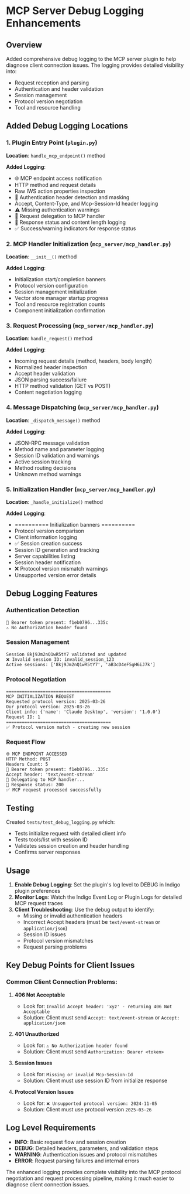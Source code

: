 # MCP Server Debug Logging Enhancements

## Overview

Added comprehensive debug logging to the MCP server plugin to help diagnose client connection issues. The logging provides detailed visibility into:

- Request reception and parsing
- Authentication and header validation  
- Session management
- Protocol version negotiation
- Tool and resource handling

## Added Debug Logging Locations

### 1. Plugin Entry Point (`plugin.py`)

**Location**: `handle_mcp_endpoint()` method

**Added Logging**:
- 🌐 MCP endpoint access notification
- HTTP method and request details
- Raw IWS action properties inspection
- 🔑 Authentication header detection and masking
- Accept, Content-Type, and Mcp-Session-Id header logging
- ⚠️ Missing authentication warnings
- 🚀 Request delegation to MCP handler
- 📝 Response status and content length logging
- ✅ Success/warning indicators for response status

### 2. MCP Handler Initialization (`mcp_server/mcp_handler.py`)

**Location**: `__init__()` method

**Added Logging**:
- Initialization start/completion banners
- Protocol version configuration
- Session management initialization
- Vector store manager startup progress
- Tool and resource registration counts
- Component initialization confirmation

### 3. Request Processing (`mcp_server/mcp_handler.py`)

**Location**: `handle_request()` method

**Added Logging**:
- Incoming request details (method, headers, body length)
- Normalized header inspection
- Accept header validation
- JSON parsing success/failure
- HTTP method validation (GET vs POST)
- Content negotiation logging

### 4. Message Dispatching (`mcp_server/mcp_handler.py`)

**Location**: `_dispatch_message()` method

**Added Logging**:
- JSON-RPC message validation
- Method name and parameter logging
- Session ID validation and warnings
- Active session tracking
- Method routing decisions
- Unknown method warnings

### 5. Initialization Handler (`mcp_server/mcp_handler.py`)

**Location**: `_handle_initialize()` method

**Added Logging**:
- ========== Initialization banners ==========
- Protocol version comparison
- Client information logging
- ✅ Session creation success
- Session ID generation and tracking
- Server capabilities listing
- Session header notification
- ❌ Protocol version mismatch warnings
- Unsupported version error details

## Debug Logging Features

### Authentication Detection
```
🔑 Bearer token present: f1eb0796...335c
⚠️ No Authorization header found
```

### Session Management
```
Session 8kj9Jm2nQ1wR5tY7 validated and updated
❌ Invalid session ID: invalid_session_123
Active sessions: ['8kj9Jm2nQ1wR5tY7', 'aB3cD4eF5gH6iJ7k']
```

### Protocol Negotiation
```
========================================
MCP INITIALIZATION REQUEST
Requested protocol version: 2025-03-26
Our protocol version: 2025-03-26
Client info: {'name': 'Claude Desktop', 'version': '1.0.0'}
Request ID: 1
========================================
✅ Protocol version match - creating new session
```

### Request Flow
```
🌐 MCP ENDPOINT ACCESSED
HTTP Method: POST
Headers Count: 5
🔑 Bearer token present: f1eb0796...335c
Accept header: 'text/event-stream'
🚀 Delegating to MCP handler...
📝 Response status: 200
✅ MCP request processed successfully
```

## Testing

Created `tests/test_debug_logging.py` which:
- Tests initialize request with detailed client info
- Tests tools/list with session ID
- Validates session creation and header handling
- Confirms server responses

## Usage

1. **Enable Debug Logging**: Set the plugin's log level to DEBUG in Indigo plugin preferences
2. **Monitor Logs**: Watch the Indigo Event Log or Plugin Logs for detailed MCP request traces
3. **Client Troubleshooting**: Use the debug output to identify:
   - Missing or invalid authentication headers
   - Incorrect Accept headers (must be `text/event-stream` or `application/json`)
   - Session ID issues
   - Protocol version mismatches
   - Request parsing problems

## Key Debug Points for Client Issues

### Common Client Connection Problems:

1. **406 Not Acceptable**
   - Look for: `Invalid Accept header: 'xyz' - returning 406 Not Acceptable`
   - Solution: Client must send `Accept: text/event-stream` or `Accept: application/json`

2. **401 Unauthorized** 
   - Look for: `⚠️ No Authorization header found`
   - Solution: Client must send `Authorization: Bearer <token>`

3. **Session Issues**
   - Look for: `Missing or invalid Mcp-Session-Id`
   - Solution: Client must use session ID from initialize response

4. **Protocol Version Issues**
   - Look for: `❌ Unsupported protocol version: 2024-11-05`
   - Solution: Client must use protocol version `2025-03-26`

## Log Level Requirements

- **INFO**: Basic request flow and session creation
- **DEBUG**: Detailed headers, parameters, and validation steps
- **WARNING**: Authentication issues and protocol mismatches
- **ERROR**: Request parsing failures and internal errors

The enhanced logging provides complete visibility into the MCP protocol negotiation and request processing pipeline, making it much easier to diagnose client connection issues.